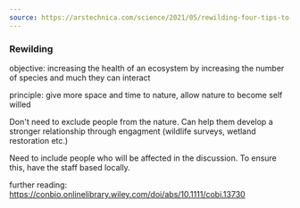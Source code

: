 ```yaml
---
source: https://arstechnica.com/science/2021/05/rewilding-four-tips-to-let-nature-thrive/
---
```


### Rewilding
objective: increasing the health of an ecosystem by increasing the number of species and much they can interact

principle: give more space and time to nature, allow nature to become self willed

Don't need to exclude people from the nature. Can help them develop a stronger relationship through engagment (wildlife surveys, wetland restoration etc.)

Need to include people who will be affected in the discussion. To ensure this, have the staff based locally.

further reading: https://conbio.onlinelibrary.wiley.com/doi/abs/10.1111/cobi.13730